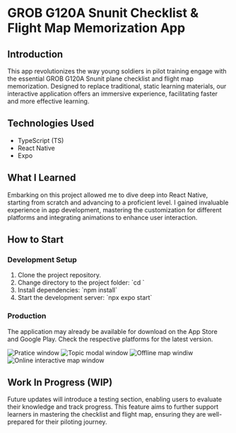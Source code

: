 # GROB G120A Snunit Checklist & Flight Map Memorization App

## Introduction
This app revolutionizes the way young soldiers in pilot training engage with the essential GROB G120A Snunit plane checklist and flight map memorization. Designed to replace traditional, static learning materials, our interactive application offers an immersive experience, facilitating faster and more effective learning.

## Technologies Used
- TypeScript (TS)
- React Native
- Expo

## What I Learned
Embarking on this project allowed me to dive deep into React Native, starting from scratch and advancing to a proficient level. I gained invaluable experience in app development, mastering the customization for different platforms and integrating animations to enhance user interaction.

## How to Start

### Development Setup
1. Clone the project repository.
2. Change directory to the project folder: \`cd <project-directory>\`
3. Install dependencies: \`npm install\`
4. Start the development server: \`npx expo start\`

### Production
The application may already be available for download on the App Store and Google Play. Check the respective platforms for the latest version.

![Pratice window](https://github.com/AviadCohen24/SnunitChecklist/blob/main/screenshots/PracticeScreen.jpeg)
![Topic modal window](https://github.com/AviadCohen24/SnunitChecklist/blob/main/screenshots/TopicScreen.jpeg)
![Offline map windiw](https://github.com/AviadCohen24/SnunitChecklist/blob/main/screenshots/OfflineMapScreen.jpeg)
![Online interactive map window](https://github.com/AviadCohen24/SnunitChecklist/blob/main/screenshots/OnlineMapScreen.jpeg)

## Work In Progress (WIP)
Future updates will introduce a testing section, enabling users to evaluate their knowledge and track progress. This feature aims to further support learners in mastering the checklist and flight map, ensuring they are well-prepared for their piloting journey.
